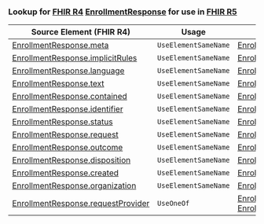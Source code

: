 ### Lookup for [FHIR R4](https://hl7.org/fhir/R4/) [EnrollmentResponse](https://hl7.org/fhir/R4/EnrollmentResponse.html) for use in [FHIR R5](https://hl7.org/fhir/R5/)

| Source Element (FHIR R4) | Usage | Target |
| -------------- | ----- | ------ |
| [EnrollmentResponse.meta](https://hl7.org/fhir/R4/EnrollmentResponse.html#resource) | `UseElementSameName` | [EnrollmentResponse.meta](https://hl7.org/fhir/R5/EnrollmentResponse.html#resource) |
| [EnrollmentResponse.implicitRules](https://hl7.org/fhir/R4/EnrollmentResponse.html#resource) | `UseElementSameName` | [EnrollmentResponse.implicitRules](https://hl7.org/fhir/R5/EnrollmentResponse.html#resource) |
| [EnrollmentResponse.language](https://hl7.org/fhir/R4/EnrollmentResponse.html#resource) | `UseElementSameName` | [EnrollmentResponse.language](https://hl7.org/fhir/R5/EnrollmentResponse.html#resource) |
| [EnrollmentResponse.text](https://hl7.org/fhir/R4/EnrollmentResponse.html#resource) | `UseElementSameName` | [EnrollmentResponse.text](https://hl7.org/fhir/R5/EnrollmentResponse.html#resource) |
| [EnrollmentResponse.contained](https://hl7.org/fhir/R4/EnrollmentResponse.html#resource) | `UseElementSameName` | [EnrollmentResponse.contained](https://hl7.org/fhir/R5/EnrollmentResponse.html#resource) |
| [EnrollmentResponse.identifier](https://hl7.org/fhir/R4/EnrollmentResponse.html#resource) | `UseElementSameName` | [EnrollmentResponse.identifier](https://hl7.org/fhir/R5/EnrollmentResponse.html#resource) |
| [EnrollmentResponse.status](https://hl7.org/fhir/R4/EnrollmentResponse.html#resource) | `UseElementSameName` | [EnrollmentResponse.status](https://hl7.org/fhir/R5/EnrollmentResponse.html#resource) |
| [EnrollmentResponse.request](https://hl7.org/fhir/R4/EnrollmentResponse.html#resource) | `UseElementSameName` | [EnrollmentResponse.request](https://hl7.org/fhir/R5/EnrollmentResponse.html#resource) |
| [EnrollmentResponse.outcome](https://hl7.org/fhir/R4/EnrollmentResponse.html#resource) | `UseElementSameName` | [EnrollmentResponse.outcome](https://hl7.org/fhir/R5/EnrollmentResponse.html#resource) |
| [EnrollmentResponse.disposition](https://hl7.org/fhir/R4/EnrollmentResponse.html#resource) | `UseElementSameName` | [EnrollmentResponse.disposition](https://hl7.org/fhir/R5/EnrollmentResponse.html#resource) |
| [EnrollmentResponse.created](https://hl7.org/fhir/R4/EnrollmentResponse.html#resource) | `UseElementSameName` | [EnrollmentResponse.created](https://hl7.org/fhir/R5/EnrollmentResponse.html#resource) |
| [EnrollmentResponse.organization](https://hl7.org/fhir/R4/EnrollmentResponse.html#resource) | `UseElementSameName` | [EnrollmentResponse.organization](https://hl7.org/fhir/R5/EnrollmentResponse.html#resource) |
| [EnrollmentResponse.requestProvider](https://hl7.org/fhir/R4/EnrollmentResponse.html#resource) | `UseOneOf` | [EnrollmentResponse.requestProvider](https://hl7.org/fhir/R5/EnrollmentResponse.html#resource)<br />[EnrollmentResponse.requestProvider](https://hl7.org/fhir/R5/EnrollmentResponse.html#resource) |
